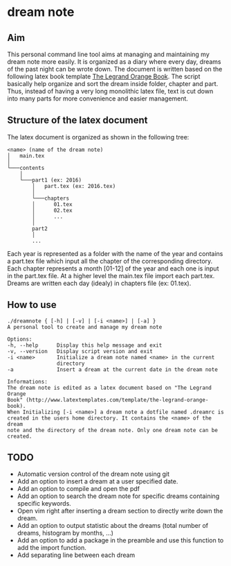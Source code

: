 # dream note

## Aim

This personal command line tool aims at managing and maintaining my dream note
more easily. It is organized as a diary where every day, dreams of the past
night can be wrote down. The document is written based on the following latex
book template [The Legrand Orange
Book](http://www.latextemplates.com/template/the-legrand-orange-book). The
script basically help organize and sort the dream inside folder, chapter and
part. Thus, instead of having a very long monolithic latex file, text is cut
down into many parts for more convenience and easier management.

## Structure of the latex document

The latex document is organized as shown in the following tree:

```
<name> (name of the dream note)
│   main.tex
│
└───contents
    │
    └───part1 (ex: 2016)
        │   part.tex (ex: 2016.tex)
        │
        └───chapters
        │      01.tex
        │      02.tex
        │      ...
        │ 
        part2
        │
        ...
```

Each year is represented as a folder with the name of the year and contains
a part.tex file which input all the chapter of the corresponding directory.
Each chapter represents a month [01-12] of the year and each one is input in
the part.tex file. At a higher level the main.tex file import each part.tex.
Dreams are written each day (idealy) in chapters file (ex: 01.tex).

## How to use

```
./dreamnote { [-h] | [-v] | [-i <name>] | [-a] }
A personal tool to create and manage my dream note

Options:
-h, --help      Display this help message and exit
-v, --version   Display script version and exit
-i <name>       Initialize a dream note named <name> in the current
                directory
-a              Insert a dream at the current date in the dream note

Informations:
The dream note is edited as a latex document based on "The Legrand Orange
Book" (http://www.latextemplates.com/template/the-legrand-orange-book).
When Initializing [-i <name>] a dream note a dotfile named .dreamrc is
created in the users home directory. It contains the <name> of the dream
note and the directory of the dream note. Only one dream note can be
created.
```

## TODO

* Automatic version control of the dream note using git
* Add an option to insert a dream at a user specified date.
* Add an option to compile and open the pdf
* Add an option to search the dream note for specific dreams containing
specific keywords.
* Open vim right after inserting a dream section to directly write down the
dream.
* Add an option to output statistic about the dreams (total number of dreams,
histogram by months, ...)
* Add an option to add a package in the preamble and use this function to add 
the import function.
* Add separating line between each dream
